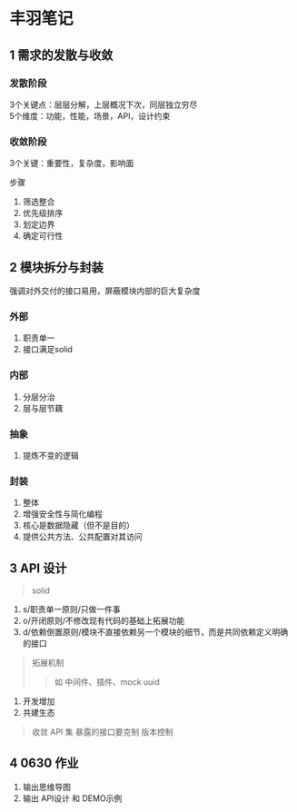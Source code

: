 # 丰羽笔记

## 1 需求的发散与收敛

### 发散阶段

3个关键点：层层分解，上层概况下次，同层独立穷尽  
5个维度：功能，性能，场景，API，设计约束  

### 收敛阶段

3个关键：重要性，复杂度，影响面

步骤

1. 筛选整合
2. 优先级排序
3. 划定边界
4. 确定可行性

## 2 模块拆分与封装

强调对外交付的接口易用，屏蔽模块内部的巨大复杂度

### 外部

1. 职责单一
2. 接口满足solid

### 内部

1. 分层分治
2. 层与层节藕

### 抽象

1. 提炼不变的逻辑

### 封装

1. 整体
2. 增强安全性与简化编程
3. 核心是数据隐藏（但不是目的）
4. 提供公共方法、公共配置对其访问

## 3 API 设计

> solid

1. s/职责单一原则/只做一件事
2. o/开闭原则/不修改现有代码的基础上拓展功能
3. d/依赖倒置原则/模块不直接依赖另一个模块的细节，而是共同依赖定义明确的接口

> 拓展机制
>> 如 中间件、插件、mock uuid

1. 开发增加
2. 共建生态

> 收敛 API 集
> 暴露的接口要克制
> 版本控制

## 4 0630 作业

1. 输出思维导图
2. 输出 API设计 和 DEMO示例
